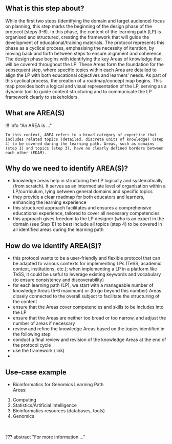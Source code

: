 ## What is this step about?
While the first two steps (identifying the domain and target audience) focus on planning, this step marks the beginning of the design phase of the protocol (steps 3-6). In this phase, the content of the learning path (LP) is organised and structured, creating the framework that will guide the development of educational/training materials. The protocol represents this phase as a cyclical process, emphasising the necessity of iteration, by moving back and forth between steps to ensure alignment and coherence.
The design phase begins with identifying the key Areas of knowledge that will be covered throughout the LP. These Areas form the foundation for the subsequent step, where specific topics within each Area are detailed to align the LP with both educational objectives and learners' needs. 
As part of this cyclical process, the creation of a roadmap/concept map begins. This map provides both a logical and visual representation of the LP, serving as a dynamic tool to guide content structuring and to communicate the LP framework clearly to stakeholders.


## What are AREA(S)

!!! info "An AREA is ..."

    In this context, AREA refers to a broad category of expertise that includes related topics (detailed, discrete units of knowledge) (step 4) to be covered during the learning path. Areas, such as domains (step 1) and topics (step 3), have no clearly defined borders between each other (EDAM).

## Why do we need to identify AREA(S)?
- knowledge areas help in structuring the LP logically and systematically (from scratch). It serves as an intermediate level of organisation within a LP/curriculum, lying between general domains and specific topics
- they provide a clear roadmap for both educators and learners, enhancing the learning experience
- this structured approach facilitates and ensures a comprehensive educational experience, tailored to cover all necessary competencies
- this approach gives freedom to the LP designer (who is an expert in the domain (see Step 1)) to best include all topics (step 4) to be covered in all identified areas during the learning path

## How do we identify AREA(S)?
- this protocol wants to be a user-friendly and flexible protocol that can be adapted to various contexts for implementing LPs (TeSS, academic context, institutions, etc.); when implementing a LP in a platform like TeSS, it could be useful to leverage existing keywords and vocabulary (to ensure consistency and discoverability)
- for each learning path (LP), we start with a manageable number of knowledge Areas (5-6 maximum) or (to go beyond this number) Areas closely connected to the overall subject to facilitate the structuring of the content
- ensure that the Areas cover competencies and skills to be includes into the LP
- ensure that the Areas are neither too broad or too narrow, and adjust the number of areas if necessary
- review and refine the knowledge Areas based on the topics identified in the following step
- conduct a final review and revision of the knowledge Areas at the end of the protocol cycle
- use the framework (link)
- 
## Use-case example
- Bioinformatics for Genomics Learning Path <br>
Areas:<br>
1. Computing
2. Statistics/Artificial Intelligence
3. Bioinformatics resources (databases, tools)
4. Genomics

<br>
<br>
??? abstract "For more information ..."
